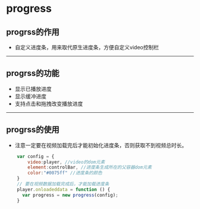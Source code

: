 # progress

## progrss的作用
* 自定义进度条，用来取代原生进度条，方便自定义video控制栏

------------

## progrss的功能
* 显示已播放进度
* 显示缓冲进度
* 支持点击和拖拽改变播放进度

------------

## progrss的使用
* 注意一定要在视频加载完后才能初始化进度条，否则获取不到视频总时长。

```javascript
	var config = {
		video:player, //video的dom元素
		element:controlBar, //进度条生成所在的父容器dom元素
		color:"#0075ff"	//进度条的颜色 
	}
	// 要在视频数据加载完成后，才能加载进度条
	player.onloadeddata = function () {
	  var progress = new progress(config);
	}

```

